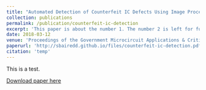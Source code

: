 ```yaml
---
title: "Automated Detection of Counterfeit IC Defects Using Image Processing"
collection: publications
permalink: /publication/counterfeit-ic-detection
excerpt: 'This paper is about the number 1. The number 2 is left for future work.'
date: 2018-03-12
venue: 'Proceedings of the Government Microcircuit Applications & Critical Technologies Conference (GOMACTech)'
paperurl: 'http://sbairedd.github.io/files/counterfeit-ic-detection.pdf'
citation: 'temp'
---
```

This is a test.

[Download paper here](http://sbairedd.github.io/files/counterfeit-ic-detection.pdf)